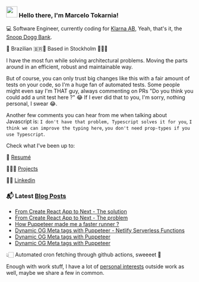 ### <img src="https://media.giphy.com/media/hvRJCLFzcasrR4ia7z/giphy.gif" width="30px"> Hello there, I'm Marcelo Tokarnia!

💻 Software Engineer, currently coding for [Klarna AB](https://www.klarna.com/), Yeah, that's it, the [Snoop Dogg Bank](https://www.youtube.com/watch?v=7ddukahLR3g).

🏡 Brazilian 🇧🇷🛫 Based in Stockholm 🛬🇸🇪

I have the most fun while solving architectural problems. Moving the parts around in an efficient, robust and maintainable way.

But of course, you can only trust big changes like this with a fair amount of tests on your code, so I'm a huge fan of automated tests. Some people might even say I'm THAT guy, always commenting on PRs "Do you think you could add a unit test here ?" 😂 If I ever did that to you, I'm sorry, nothing personal, I swear 😂.

Another few comments you can hear from me when talking about Javascript is: `I don't have that problem, Typescript solves it for you`, `I think we can improve the typing here`, `you don't need prop-types if you use Typescript`.

Check what I've been up to:

📕 [Resumé](https://resume.tokks.tech)

👨🏻‍💻 [Projects](https://projects.tokks.tech)

🤵🏻 [Linkedin](https://www.linkedin.com/in/marcelo-tokarnia-5a1ab2128/)

### 📬 Latest [Blog Posts](https://marcelo.tokks.tech)

<!-- BLOG:START -->
- [From Create React App to Next - The solution](https://marcelo.tokks.tech/blog/cra-to-next-p2)
- [From Create React App to Next - The problem](https://marcelo.tokks.tech/blog/cra-to-next-p1)
- [How Puppeteer made me a faster runner ?](https://marcelo.tokks.tech/blog/how-puppeteer-fast-runner)
- [Dynamic OG Meta tags with Puppeteer - Netlify Serverless Functions](https://marcelo.tokks.tech/blog/dynamic-og-puppeteer-v2)
- [Dynamic OG Meta tags with Puppeteer](https://marcelo.tokks.tech/blog/dynamic-og-meta-tags-puppeteer)
- [Dynamic OG Meta tags with Puppeteer](https://marcelo.tokks.tech/blog/dynamic-og-meta-tags-puppeteer) <!-- DUPLICATED ON PURPOSE TO TEST IF THE CRON REMOVES IT -->
<!-- BLOG:END -->

👆🏻 Automated cron fetching through github actions, sweeeet 🍩

Enough with work stuff, I have a lot of [personal interests](https://github.com/marcelotokarnia/marcelotokarnia/blob/master/personal.md) outside work as well, maybe we share a few in common.